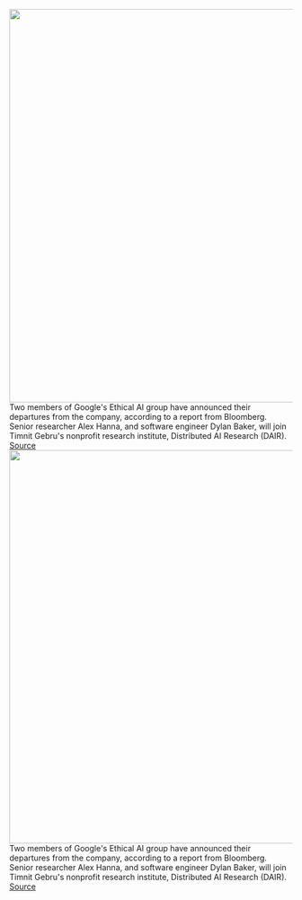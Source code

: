 <img src='https://cdn.vox-cdn.com/thumbor/_7IvybxrKkPwYGnzozJpVkeu-xM=/0x0:5760x3840/1200x800/filters:focal(2420x1460:3340x2380)/cdn.vox-cdn.com/uploads/chorus_image/image/70464654/1028811892.0.jpg' width='700px' /><br/>
Two members of Google's Ethical AI group have announced their departures from the company, according to a report from Bloomberg. Senior researcher Alex Hanna, and software engineer Dylan Baker, will join Timnit Gebru's nonprofit research institute, Distributed AI Research (DAIR).
<a href='https://www.theverge.com/2022/2/2/22915079/google-ethical-ai-group-departure-timnit-gebru'> Source <a/><img src='https://cdn.vox-cdn.com/thumbor/_7IvybxrKkPwYGnzozJpVkeu-xM=/0x0:5760x3840/1200x800/filters:focal(2420x1460:3340x2380)/cdn.vox-cdn.com/uploads/chorus_image/image/70464654/1028811892.0.jpg' width='700px' /><br/>
Two members of Google's Ethical AI group have announced their departures from the company, according to a report from Bloomberg. Senior researcher Alex Hanna, and software engineer Dylan Baker, will join Timnit Gebru's nonprofit research institute, Distributed AI Research (DAIR).
<a href='https://www.theverge.com/2022/2/2/22915079/google-ethical-ai-group-departure-timnit-gebru'> Source <a/>